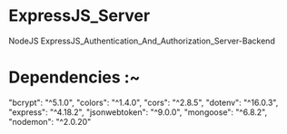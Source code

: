 # ExpressJS_Server
NodeJS ExpressJS_Authentication_And_Authorization_Server-Backend


# Dependencies :~
"bcrypt": "^5.1.0",
    "colors": "^1.4.0",
    "cors": "^2.8.5",
    "dotenv": "^16.0.3",
    "express": "^4.18.2",
    "jsonwebtoken": "^9.0.0",
    "mongoose": "^6.8.2",
    "nodemon": "^2.0.20"

